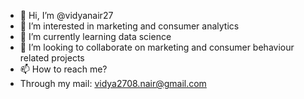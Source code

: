 - 👋 Hi, I’m @vidyanair27
- 👀 I’m interested in marketing and consumer analytics
- 🌱 I’m currently learning data science
- 💞️ I’m looking to collaborate on marketing and consumer behaviour related projects
- 📫 How to reach me? 
-    Through my mail: vidya2708.nair@gmail.com


<!---
vidyanair27/vidyanair27 is a ✨ special ✨ repository because its `README.md` (this file) appears on your GitHub profile.
You can click the Preview link to take a look at your changes.
--->
